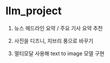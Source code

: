 # llm_project

1. 뉴스 헤드라인 요약 / 주요 기사 요약 추천

2. 사진을 디즈니, 지브리 풍으로 바꾸기

3. 멀티모달 사용해 text to image 모델 구현
